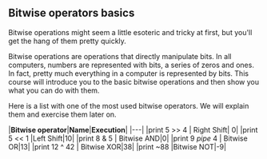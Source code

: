 ## Bitwise operators basics

Bitwise operations might seem a little esoteric and tricky at first, but you'll get the hang of them pretty quickly.

Bitwise operations are operations that directly manipulate bits. In all computers, numbers are represented with bits, a series of zeros and ones. In fact, pretty much everything in a computer is represented by bits. This course will introduce you to the basic bitwise operations and then show you what you can do with them.

Here is a list with one of the most used bitwise operators. We will explain them and exercise them later on.

|**Bitwise operator**|**Name**|**Execution**|
|---|
|print 5 >> 4 |  Right Shift| 0|
|print 5 << 1  |Left Shift|10|
|print 8 & 5   | Bitwise AND|0|
|print 9 *pipe* 4   | Bitwise OR|13|
|print 12 ^ 42 | Bitwise XOR|38|
|print ~88     |Bitwise NOT|-9|
